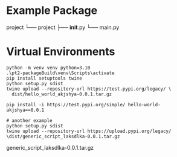 # Example Package

project
└── project
    ├── __init__.py
    └── main.py

# Virtual Environments

```
python -m venv venv python=3.10
.\pt2-packageBuild\venv\Scripts\activate
pip install setuptools twine
python setup.py sdist
twine upload --repository-url https://test.pypi.org/legacy/ \
  dist/hello_world_akjshya-0.0.1.tar.gz

pip install -i https://test.pypi.org/simple/ hello-world-akjshya==0.0.1

# another example
python setup.py sdist
twine upload --repository-url https://upload.pypi.org/legacy/ \dist/generic_script_laksdlka-0.0.1.tar.gz
```

generic_script_laksdlka-0.0.1.tar.gz